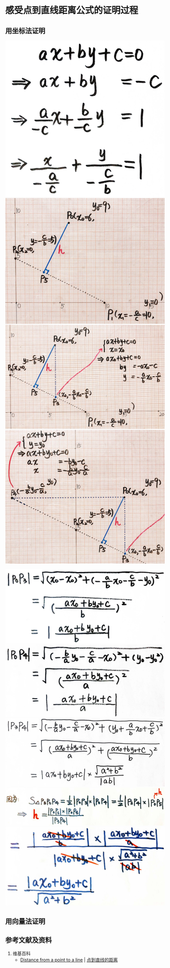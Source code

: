 # 感受点到直线距离公式的证明过程

## 用坐标法证明

![](/images/线性代数/用坐标法验证向量的运算法则/距离公式/感受点到直线距离公式的证明过程/1a1.jpg)
![](/images/线性代数/用坐标法验证向量的运算法则/距离公式/感受点到直线距离公式的证明过程/1a2.jpg)
![](/images/线性代数/用坐标法验证向量的运算法则/距离公式/感受点到直线距离公式的证明过程/1a3.jpg)
![](/images/线性代数/用坐标法验证向量的运算法则/距离公式/感受点到直线距离公式的证明过程/1a4.jpg)

![](/images/线性代数/用坐标法验证向量的运算法则/距离公式/感受点到直线距离公式的证明过程/2a1.jpg)
![](/images/线性代数/用坐标法验证向量的运算法则/距离公式/感受点到直线距离公式的证明过程/2a2.jpg)
![](/images/线性代数/用坐标法验证向量的运算法则/距离公式/感受点到直线距离公式的证明过程/2a3.jpg)
![](/images/线性代数/用坐标法验证向量的运算法则/距离公式/感受点到直线距离公式的证明过程/2a4.jpg)
![](/images/线性代数/用坐标法验证向量的运算法则/距离公式/感受点到直线距离公式的证明过程/2a5.jpg)

## 用向量法证明

## 参考文献及资料

1. 维基百科
	- [Distance from a point to a line](https://en.wikipedia.org/wiki/Distance_from_a_point_to_a_line) | [点到直线的距离](https://zh.wikipedia.org/wiki/%E8%B7%9D%E7%A6%BB#%E7%82%B9%E5%88%B0%E7%9B%B4%E7%BA%BF%E7%9A%84%E8%B7%9D%E7%A6%BB)   
